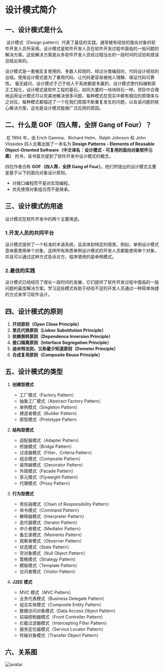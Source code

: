 # 设计模式简介

## 一、设计模式是什么

​		设计模式（Design pattern）代表了最佳的实践，通常被有经验的面向对象的软件开发人员所采用。设计模式是软件开发人员在软件开发过程中面临的一般问题的解决方案。这些解决方案是众多软件开发人员经过相当长的一段时间的试验和错误总结出来的。

​		设计模式是一套被反复使用的、多数人知晓的、经过分类编目的、代码设计经验的总结。使用设计模式是为了重用代码、让代码更容易被他人理解、保证代码可靠性。 毫无疑问，设计模式于己于他人于系统都是多赢的，设计模式使代码编制真正工程化，设计模式是软件工程的基石，如同大厦的一块块砖石一样。项目中合理地运用设计模式可以完美地解决很多问题，每种模式在现实中都有相应的原理来与之对应，每种模式都描述了一个在我们周围不断重复发生的问题，以及该问题的核心解决方案，这也是设计模式能被广泛应用的原因。

## 二、什么是 GOF（四人帮，全拼 Gang of Four）？

​		在 1994 年，由 Erich Gamma、Richard Helm、Ralph Johnson 和 John Vlissides 四人合著出版了一本名为 **Design Patterns - Elements of Reusable Object-Oriented Software（中文译名：设计模式 - 可复用的面向对象软件元素）** 的书，该书首次提到了软件开发中设计模式的概念。

四位作者合称 **GOF（四人帮，全拼 Gang of Four）**。他们所提出的设计模式主要是基于以下的面向对象设计原则。

- 对接口编程而不是对实现编程。
- 优先使用对象组合而不是继承。  

## 三、设计模式的用途
设计模式在软件开发中的两个主要用途。
### 1.开发人员的共同平台
设计模式提供了一个标准的术语系统，且具体到特定的情景。例如，单例设计模式意味着使用单个对象，这样所有熟悉单例设计模式的开发人员都能使用单个对象，并且可以通过这种方式告诉对方，程序使用的是单例模式。
### 2.最佳的实践
设计模式已经经历了很长一段时间的发展，它们提供了软件开发过程中面临的一般问题的最佳解决方案。学习这些模式有助于经验不足的开发人员通过一种简单快捷的方式来学习软件设计。

## 四、设计模式的原则

1. **开闭原则（Open Close Principle）**
2. **里氏代换原则（Liskov Substitution Principle）**
3. **依赖倒转原则（Dependence Inversion Principle）**
4. **接口隔离原则（Interface Segregation Principle）**
5. **迪米特法则，又称最少知道原则（Demeter Principle）**
6. **合成复用原则（Composite Reuse Principle）**

## 五、设计模式的类型

1. **创建型模式**

   - 工厂模式（Factory Pattern）
   - 抽象工厂模式（Abstract Factory Pattern）
   - 单例模式（Singleton Pattern）
   - 建造者模式（Builder Pattern）
   - 原型模式（Prototype Pattern
2. **结构型模式**

   - 适配器模式（Adapter Pattern）
   - 桥接模式（Bridge Pattern）
   - 过滤器模式（Filter、Criteria Pattern）
   - 组合模式（Composite Pattern）
   - 装饰器模式（Decorator Pattern）
   - 外观模式（Facade Pattern）
   - 享元模式（Flyweight Pattern）
   - 代理模式（Proxy Pattern）
3. **行为型模式**

   - 责任链模式（Chain of Responsibility Pattern）
   - 命令模式（Command Pattern）
   - 解释器模式（Interpreter Pattern）
   - 迭代器模式（Iterator Pattern）
   - 中介者模式（Mediator Pattern）
   - 备忘录模式（Memento Pattern）
   - 观察者模式（Observer Pattern）
   - 状态模式（State Pattern）
   - 空对象模式（Null Object Pattern）
   - 策略模式（Strategy Pattern）
   - 模板模式（Template Pattern）
   - 访问者模式（Visitor Pattern）
4. **J2EE 模式**
   - MVC 模式（MVC Pattern）
   - 业务代表模式（Business Delegate Pattern）
   - 组合实体模式（Composite Entity Pattern）
   - 数据访问对象模式（Data Access Object Pattern）
   - 前端控制器模式（Front Controller Pattern）
   - 拦截过滤器模式（Intercepting Filter Pattern）
   - 服务定位器模式（Service Locator Pattern）
   - 传输对象模式（Transfer Object Pattern）

## 六、关系图

![avatar](https://www.runoob.com/wp-content/uploads/2014/08/the-relationship-between-design-patterns.jpg)

